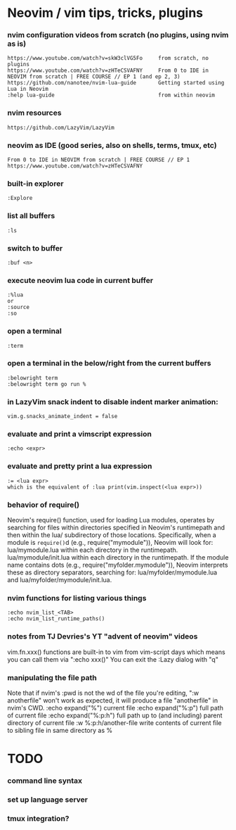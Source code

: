 # Neovim / vim tips, tricks, plugins

### nvim configuration videos from scratch (no plugins, using nvim as is)
```
https://www.youtube.com/watch?v=skW3clVG5Fo     from scratch, no plugins
https://www.youtube.com/watch?v=zHTeCSVAFNY     From 0 to IDE in NEOVIM from scratch | FREE COURSE // EP 1 (and ep 2, 3)
https://github.com/nanotee/nvim-lua-guide       Getting started using Lua in Neovim 
:help lua-guide                                 from within neovim
```

### nvim resources
```
https://github.com/LazyVim/LazyVim
```

### neovim as IDE (good series, also on shells, terms, tmux, etc)
```
From 0 to IDE in NEOVIM from scratch | FREE COURSE // EP 1
https://www.youtube.com/watch?v=zHTeCSVAFNY
```

### built-in explorer
```
:Explore
```

### list all buffers
```
:ls
```

### switch to buffer <n>
```
:buf <n>
```

### execute neovim lua code in current buffer
```
:%lua
or
:source
:so
```

### open a terminal
```
:term
```

### open a terminal in the below/right from the current buffers
```
:belowright term
:belowright term go run %
```

### in LazyVim snack indent to disable indent marker animation:
```
vim.g.snacks_animate_indent = false
```

### evaluate and print a vimscript expression
```
:echo <expr>
```

### evaluate and pretty print a lua expression
```
:= <lua expr>
which is the equivalent of :lua print(vim.inspect(<lua expr>))
```

### behavior of require()
Neovim's require() function, used for loading Lua modules, operates by searching for files within directories specified in Neovim's runtimepath and then within the lua/ subdirectory of those locations.
Specifically, when a module is `require()`d (e.g., require("mymodule")), Neovim will look for:
lua/mymodule.lua within each directory in the runtimepath.
lua/mymodule/init.lua within each directory in the runtimepath.
If the module name contains dots (e.g., require("myfolder.mymodule")), Neovim interprets these as directory separators, searching for: lua/myfolder/mymodule.lua and lua/myfolder/mymodule/init.lua.

### nvim functions for listing various things
```
:echo nvim_list_<TAB>
:echo nvim_list_runtime_paths()
```

### notes from TJ Devries's YT "advent of neovim" videos
vim.fn.xxx() functions are built-in to vim from vim-script days which means you can call them via ":echo xxx()"
You can exit the :Lazy dialog with "q"

### manipulating the file path
Note that if nvim's :pwd is not the wd of the file you're editing, ":w anotherfile" won't work as expected, it will 
produce a file "anotherfile"  in nvim's CWD.
:echo expand("%")      current file
:echo expand("%:p")    full path of current file
:echo expand("%:p:h")  full path up to (and including) parent directory of current file
:w %:p:h/another-file  write contents of current file to sibling file in same directory as %

# TODO
### command line syntax 
### set up language server
### tmux integration?

